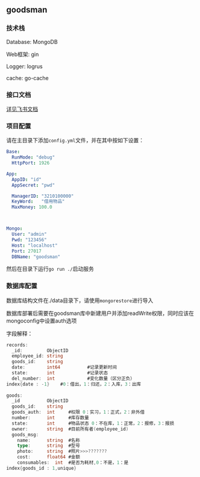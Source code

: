 ## goodsman

### 技术栈

Database: MongoDB

Web框架: gin

Logger: logrus

cache:  go-cache

### 接口文档

[详见飞书文档](https://xn4zlkzg4p.feishu.cn/wiki/wikcnljIjh0Czj0VtsLD0wt45Od)

### 项目配置

请在主目录下添加`config.yml`文件，并在其中按如下设置：

```yaml
Base:
  RunMode: "debug"
  HttpPort: 1926

App:
  AppID: "id"
  AppSecret: "pwd"

  ManagerID: "3210100000"
  KeyWord:   "借用物品"
  MaxMoney: 100.0



Mongo: 
  User: "admin"
  Pwd: "123456"
  Host: "localhost"
  Port: 27017
  DBName: "goodsman"

```

然后在目录下运行`go run ./`启动服务



### 数据库配置

数据库结构文件在./data目录下，请使用`mongorestore`进行导入

数据库部署后需要在goodsman库中新建用户并添加readWrite权限，同时应该在mongoconfig中设置auth选项

字段解释：

```go
records:
  _id:         ObjectID
  employee_id: string
  goods_id:    string
  date:		   int64          #记录更新时间
  state:	   int            #记录状态
  del_number:  int            #变化数量（区分正负）
index{date : -1}    #0：借出，1：归还，2：入库，3：出库
  
goods:
  _id          ObjectID
  goods_id:    string
  goods_auth:  int     #权限 0：实习，1：正式，2：非外借
  number:	   int	   #库存数量
  state:	   int     #物品状态 0：不在库，1：正常，2：报修，3：报损
  owner:	   string  #目前所有者(employee_id)
  goods_msg:
    name:	   string  #名称
    type:	   string  #型号
    photo:	   string  #照片>>>???????
    cost:	   float64 #金额
    consumables:  int  #是否为耗材,0：不是，1：是
index{goods_id : 1,unique}
  
 
```
